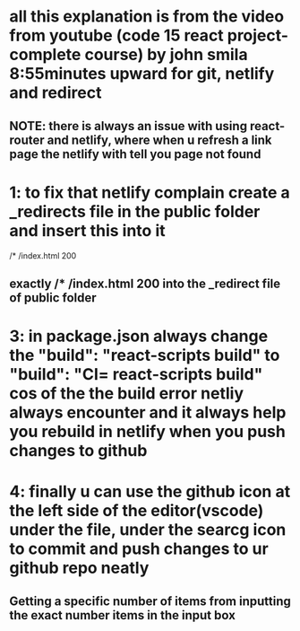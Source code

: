 # all this explanation is from the video from youtube (code 15 react project-complete course) by john smila 8:55minutes upward for git, netlify and redirect 

## NOTE: there is always an issue with using react-router and netlify, where when u refresh a link page the netlify with tell you page not found

# 1: to fix that netlify complain create a _redirects file in the public folder and insert this into it 
 /*    /index.html   200 
## exactly /*    /index.html   200 into the _redirect file of public folder

# 3: in package.json always change the "build": "react-scripts build" to "build": "CI= react-scripts build" cos of the the build error netliy always encounter and it always help you rebuild in netlify when you push changes to github 

# 4: finally u can use the github icon at the left side of the editor(vscode) under the file, under the searcg icon to commit and push changes to ur github repo neatly 



## <App /> Getting a specific number of items from inputting the exact number items in the input box

<!-- e.g u need 5 items then input d number 5 -->

<!-- import data from "./data";
function App() {
const [count, setCount] = useState(0);
const [text, setText] = useState([]);

const handleSubmit = (e) => {
e.preventDefault();
// we need convert the input in are input box to a numba/interger
// NOTE: number inputed in the form are mostly string so always convert to numba
// you know you can change state directly
let amount = parseInt(count); // passed count state to a new variable to be able to change the value
if (count <= 0) {
// once number is 0 give us 1 item
amount = 1;
}
if (count > 8) {
// even when we get inputted number above array lenght give us the last array(8 here)
amount = 8;
}
// we are passing data to our text array and setin the amount of paragraph
// in the new array that should be display based on the number we inputed in the form
setText(data.slice(0, amount));
}; -->
